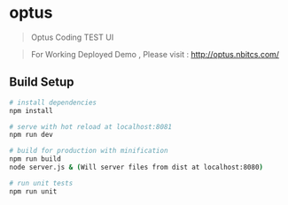 # optus

> Optus Coding TEST UI

> For Working Deployed Demo , Please visit : http://optus.nbitcs.com/

## Build Setup

``` bash
# install dependencies
npm install

# serve with hot reload at localhost:8081
npm run dev

# build for production with minification
npm run build
node server.js & (Will server files from dist at localhost:8080)

# run unit tests
npm run unit
